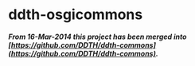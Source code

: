 ddth-osgicommons
================

***From 16-Mar-2014 this project has been merged into [https://github.com/DDTH/ddth-commons](https://github.com/DDTH/ddth-commons).***
